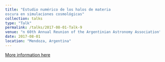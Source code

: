 ```yaml
---
title: "Estudio numérico de los halos de materia
oscura en simulaciones cosmológicas"
collection: talks
type: "Talk"
permalink: /talks/2017-08-01-Talk-9
venue: "n 60th Annual Reunion of the Argentinian Astronomy Association"
date: 2017-08-01
location: "Mendoza, Argentina"
---
```


[More information here](http://www.astronomiaargentina.org.ar/reuniones)
